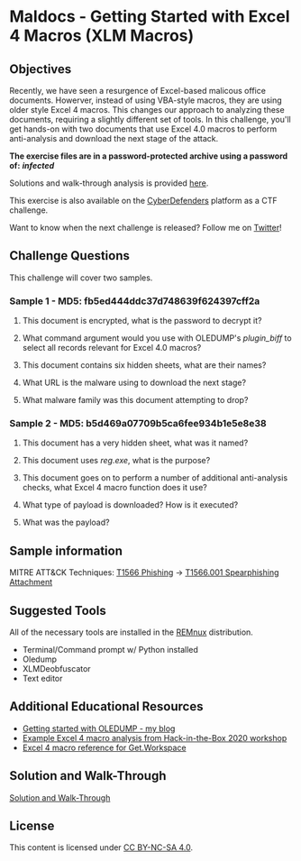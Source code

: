 # Maldocs - Getting Started with Excel 4 Macros (XLM Macros)

## Objectives

Recently, we have seen a resurgence of Excel-based malicous office documents. Howerver, instead of using VBA-style macros, they are using older style Excel 4 macros. This changes our approach to analyzing these documents, requiring a slightly different set of tools. In this challenge, you'll get hands-on with two documents that use Excel 4.0 macros to perform anti-analysis and download the next stage of the attack.

**The exercise files are in a password-protected archive using a password of:** ***infected***

Solutions and walk-through analysis is provided [here](solution.md).

This exercise is also available on the [CyberDefenders](https://cyberdefenders.org/labs/55) platform as a CTF challenge.

Want to know when the next challenge is released? Follow me on [Twitter](https://twitter.com/jstrosch)!

## Challenge Questions

This challenge will cover two samples.

### Sample 1 - MD5: fb5ed444ddc37d748639f624397cff2a  

1. This document is encrypted, what is the password to decrypt it?

2. What command argument would you use with OLEDUMP's *plugin_biff* to select all records relevant for Excel 4.0 macros?

3. This document contains six hidden sheets, what are their names?

3. What URL is the malware using to download the next stage?

4. What malware family was this document attempting to drop?

### Sample 2 - MD5: b5d469a07709b5ca6fee934b1e5e8e38  

1. This document has a very hidden sheet, what was it named?

2. This document uses *reg.exe*, what is the purpose?

3. This document goes on to perform a number of additional anti-analysis checks, what Excel 4 macro function does it use?

4. What type of payload is downloaded? How is it executed?

5. What was the payload?

## Sample information

MITRE ATT&CK Techniques: [T1566 Phishing](https://attack.mitre.org/techniques/T1566/) -> [T1566.001 Spearphishing Attachment](https://attack.mitre.org/techniques/T1566/001/)

## Suggested Tools

All of the necessary tools are installed in the [REMnux](https://remnux.org) distribution.

* Terminal/Command prompt w/ Python installed
* Oledump
* XLMDeobfuscator
* Text editor

## Additional Educational Resources

* [Getting started with OLEDUMP - my blog](https://0xevilc0de.com/analyzing-malicious-office-documents-with-oledump/)
* [Example Excel 4 macro analysis from Hack-in-the-Box 2020 workshop](https://youtu.be/_rlEpPwSIoc?t=6421)
* [Excel 4 macro reference for Get.Workspace](https://0xevilc0de.com/excel-4-macros-get-workspace-reference/)

## Solution and Walk-Through

[Solution and Walk-Through](solution.md)

## License

This content is licensed under [CC BY-NC-SA 4.0](https://creativecommons.org/licenses/by-nc-sa/4.0/).